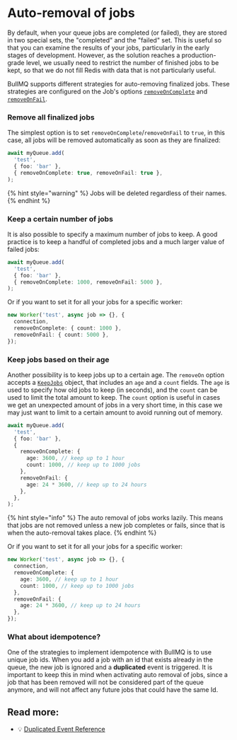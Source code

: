 # Auto-removal of jobs

By default, when your queue jobs are completed (or failed), they are stored in two special sets, the "completed" and the "failed" set. This is useful so that you can examine the results of your jobs, particularly in the early stages of development. However, as the solution reaches a production-grade level, we usually need to restrict the number of finished jobs to be kept, so that we do not fill Redis with data that is not particularly useful.

BullMQ supports different strategies for auto-removing finalized jobs. These strategies are configured on the Job's options [`removeOnComplete`](https://api.docs.bullmq.io/interfaces/BaseJobOptions.html#removeOnComplete) and [`removeOnFail`](https://api.docs.bullmq.io/interfaces/BaseJobOptions.html#removeOnFail).

### Remove all finalized jobs

The simplest option is to set `removeOnComplete`/`removeOnFail` to `true`, in this case, all jobs will be removed automatically as soon as they are finalized:

```typescript
await myQueue.add(
  'test',
  { foo: 'bar' },
  { removeOnComplete: true, removeOnFail: true },
);
```

{% hint style="warning" %}
Jobs will be deleted regardless of their names.
{% endhint %}

### Keep a certain number of jobs

It is also possible to specify a maximum number of jobs to keep. A good practice is to keep a handful of completed jobs and a much larger value of failed jobs:

```typescript
await myQueue.add(
  'test',
  { foo: 'bar' },
  { removeOnComplete: 1000, removeOnFail: 5000 },
);
```

Or if you want to set it for all your jobs for a specific worker:

```typescript
new Worker('test', async job => {}, {
  connection,
  removeOnComplete: { count: 1000 },
  removeOnFail: { count: 5000 },
});
```

### Keep jobs based on their age

Another possibility is to keep jobs up to a certain age. The `removeOn` option accepts a [`KeepJobs`](https://api.docs.bullmq.io/interfaces/v4.KeepJobs.html) object, that includes an `age` and a `count` fields. The `age` is used to specify how old jobs to keep (in seconds), and the `count` can be used to limit the total amount to keep. The `count` option is useful in cases we get an unexpected amount of jobs in a very short time, in this case we may just want to limit to a certain amount to avoid running out of memory.

```typescript
await myQueue.add(
  'test',
  { foo: 'bar' },
  {
    removeOnComplete: {
      age: 3600, // keep up to 1 hour
      count: 1000, // keep up to 1000 jobs
    },
    removeOnFail: {
      age: 24 * 3600, // keep up to 24 hours
    },
  },
);
```

{% hint style="info" %}
The auto removal of jobs works lazily. This means that jobs are not removed unless a new job completes or fails, since that is when the auto-removal takes place.
{% endhint %}

Or if you want to set it for all your jobs for a specific worker:

```typescript
new Worker('test', async job => {}, {
  connection,
  removeOnComplete: {
    age: 3600, // keep up to 1 hour
    count: 1000, // keep up to 1000 jobs
  },
  removeOnFail: {
    age: 24 * 3600, // keep up to 24 hours
  },
});
```

### What about idempotence?

One of the strategies to implement idempotence with BullMQ is to use unique job ids. When you add a job with an id that exists already in the queue, the new job is ignored and a **duplicated** event is triggered. It is important to keep this in mind when activating auto removal of jobs, since a job that has been removed will not be considered part of the queue anymore, and will not affect any future jobs that could have the same Id.

## Read more:

- 💡 [Duplicated Event Reference](https://api.docs.bullmq.io/interfaces/v4.QueueEventsListener.html#duplicated)
